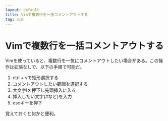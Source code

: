 ```yaml
---
layout: default
title: Vimで複数行を一括コメントアウトする
tag: vim
---
```


# Vimで複数行を一括コメントアウトする

Vimを使っていると、複数行を一気にコメントアウトしたい場合がある。この操作は拡張なしで、以下の手順で可能だ。

1. ctrl + vで矩形選択する
2. コメントアウトしたい範囲を選択する
3. 大文字Iを押下し先頭挿入に入る
4. 挿入したい文字(#など)を入力
5. escキーを押下

覚えておくと何かと便利。
